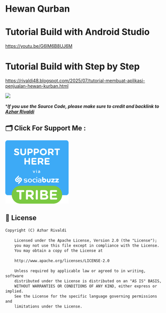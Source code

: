 # Hewan Qurban

# Tutorial Build with Android Studio
https://youtu.be/G6lM6B8UJ6M

# Tutorial Build with Step by Step
https://rivaldi48.blogspot.com/2025/07/tutorial-membuat-aplikasi-penjualan-hewan-kurban.html

<img src="https://blogger.googleusercontent.com/img/b/R29vZ2xl/AVvXsEhyGkOol2a0RmO8xaZDRwzx26WhjtaJz6rEHppAf7LBiMajuL1wxI4Yrj5w00OEbWk8AdiL81oQFA4rER99L_2qPMrbOKThGE9zAXZcZwH7-ekzoW3x8nHsd2XU5h_5R-evwunsgO3w6l5MSL215dZiwJsC96Ut-Njc4hm-XP2ChV_gYKe6ExfisBZ0i9Ln/s1280/Tutorial%20Membuat%20Aplikasi%20Penjualan%20Hewan%20Kurban%20dengan%20Flutter.png" data-canonical-src="https://rivaldi48.blogspot.com/2025/07/tutorial-membuat-aplikasi-penjualan-hewan-kurban.html" style="max-width:100%;">

****If you use the Source Code, please make sure to credit and backlink to [Azhar Rivaldi](https://rivaldi48.blogspot.com/)***

## 🗂 Click For Support Me :
<a href="https://sociabuzz.com/azharrvldi_/donate"> 
<img src="https://github.com/AzharRivaldi/AzharRivaldi/blob/master/Support%20Here.png" width="200" height="200"></a>

## 📄 License

```
Copyright (C) Azhar Rivaldi

    Licensed under the Apache License, Version 2.0 (the "License");
    you may not use this file except in compliance with the License.
    You may obtain a copy of the License at

    http://www.apache.org/licenses/LICENSE-2.0

    Unless required by applicable law or agreed to in writing, software
    distributed under the License is distributed on an "AS IS" BASIS,
    WITHOUT WARRANTIES OR CONDITIONS OF ANY KIND, either express or implied.
    See the License for the specific language governing permissions and
    limitations under the License.

```

